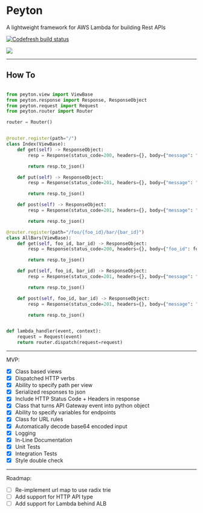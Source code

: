# Peyton

A lightweight framework for AWS Lambda for building Rest APIs

[![Codefresh build status]( https://g.codefresh.io/api/badges/pipeline/moonmoon1919/peyton%2Ftest?key=eyJhbGciOiJIUzI1NiJ9.NWIyYThiMjYzYmFlOGEwMDAxY2RiZWZh.5h81Od2ooleQPSDJ1tUbMIrDYzxsRi3ovMy-NHkYNdY&type=cf-2)]( https%3A%2F%2Fg.codefresh.io%2Fpipelines%2Ftest%2Fbuilds%3Ffilter%3Dtrigger%3Abuild~Build%3Bpipeline%3A5e0699826e1ebef7fcd37bf6~test)

![](https://media.giphy.com/media/PkFupNjqc4hpe/giphy.gif)

---
## How To
```python

from peyton.view import ViewBase
from peyton.response import Response, ResponseObject
from peyton.request import Request
from peyton.router import Router

router = Router()


@router.register(path="/")
class Index(ViewBase):
    def get(self) -> ResponseObject:
        resp = Response(status_code=200, headers={}, body={"message": "received GET to index"},)

        return resp.to_json()

    def put(self) -> ResponseObject:
        resp = Response(status_code=201, headers={}, body={"message": "received PUT to index"})

        return resp.to_json()

    def post(self) -> ResponseObject:
        resp = Response(status_code=201, headers={}, body={"message": "received POST to index"})

        return resp.to_json()

@router.register(path="/foo/{foo_id}/bar/{bar_id}")
class AllBars(ViewBase):
    def get(self, foo_id, bar_id) -> ResponseObject:
        resp = Response(status_code=200, headers={}, body={"foo_id": foo_id, "bar_id": bar_id, "message": "all bars by foo"},)

        return resp.to_json()

    def put(self, foo_id, bar_id) -> ResponseObject:
        resp = Response(status_code=201, headers={}, body={"message": "received PUT to index"})

        return resp.to_json()

    def post(self, foo_id, bar_id) -> ResponseObject:
        resp = Response(status_code=201, headers={}, body={"message": "received POST to index"})

        return resp.to_json()


def lambda_handler(event, context):
    request = Request(event)
    return router.dispatch(request=request)
```

---

MVP:
- [x] Class based views
- [x] Dispatched HTTP verbs
- [x] Ability to specify path per view
- [x] Serialized responses to json
- [x] Include HTTP Status Code + Headers in response
- [x] Class that turns API Gateway event into python object
- [x] Ability to specify variables for endpoints
- [x] Class for URL rules
- [x] Automatically decode base64 encoded input
- [x] Logging
- [x] In-Line Documentation
- [x] Unit Tests
- [x] Integration Tests
- [x] Style double check

---

Roadmap:
- [ ] Re-implement url map to use radix trie
- [ ] Add support for HTTP API type
- [ ] Add support for Lambda behind ALB
